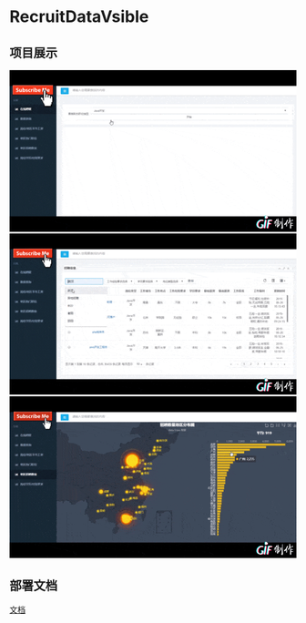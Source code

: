 # RecruitDataVsible #

## 项目展示 ##  

![](https://github.com/BATFOR/MyImg/blob/master/20191014111336583.gif)
![](https://github.com/BATFOR/MyImg/blob/master/20191014111356948.gif?raw=true)
![](https://github.com/BATFOR/MyImg/blob/master/20191014111412966.gif?raw=true)

## 部署文档 ##  

[文档](http://www.google.com)
